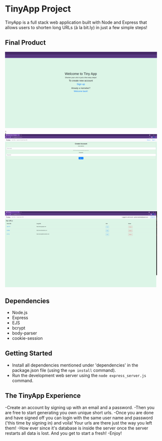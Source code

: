 # TinyApp Project

TinyApp is a full stack web application built with Node and Express that allows users to shorten long URLs (à la bit.ly) in just a few simple steps!

## Final Product
!["Welcome Page"](./images/Welcome.png?raw=true  "Welcome to TinyApp!");
!["Register Page"](./images/Register.png?raw=true  "Create an account")
!["Index Page"](./images/Index.png?raw=true  "And store all the urls under your account safely!")

## Dependencies

- Node.js
- Express
- EJS
- bcrypt
- body-parser
- cookie-session

## Getting Started

- Install all dependencies mentioned under 'dependencies' in the package.json file (using the `npm install` command).
- Run the development web server using the `node express_server.js` command.

## The TinyApp Experience

-Create an account by signing up with an email and a password.
-Then you are free to start generating you own unique short urls.
-Once you are done and have signed off you can login with the same user name and password ('this time by signing in) and voila! Your urls are there just the way you left them!
-How ever since it's database is inside the server once the server restarts all data is lost. And you get to start a fresh!
-Enjoy!
